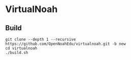 # VirtualNoah

## Build

	git clone --depth 1 --recursive https://github.com/OpenNoahEdu/virtualnoah.git -b new
	cd virtualnoah
	./build.sh
